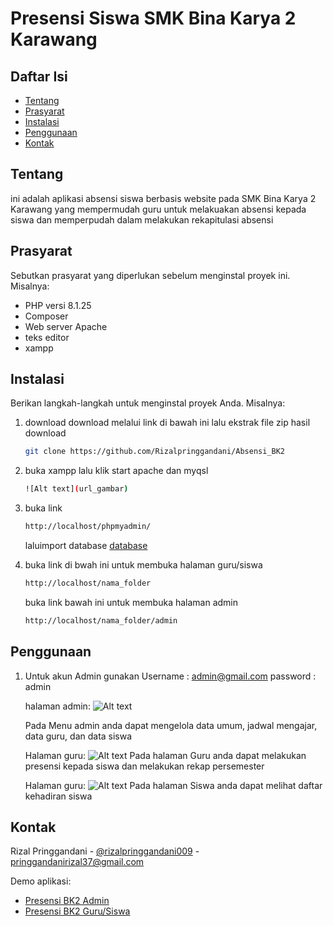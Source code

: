 # Presensi Siswa SMK Bina Karya 2 Karawang

## Daftar Isi
- [Tentang](#tentang)
- [Prasyarat](#prasyarat)
- [Instalasi](#instalasi)
- [Penggunaan](#penggunaan)
- [Kontak](#kontak)

## Tentang
ini adalah aplikasi absensi siswa berbasis website pada SMK Bina Karya 2 Karawang yang mempermudah guru untuk melakuakan absensi kepada siswa dan memperpudah dalam melakukan rekapitulasi absensi 

## Prasyarat
Sebutkan prasyarat yang diperlukan sebelum menginstal proyek ini. Misalnya:
- PHP versi 8.1.25
- Composer
- Web server Apache
- teks editor
- xampp

## Instalasi
Berikan langkah-langkah untuk menginstal proyek Anda. Misalnya:
1. download
   download melalui link di bawah ini lalu ekstrak file zip hasil download
    ```bash
    git clone https://github.com/Rizalpringgandani/Absensi_BK2
    ```
2.  buka xampp lalu klik start apache dan myqsl
    ```bash
    ![Alt text](url_gambar)

    ```
3. buka link 
    ```bash
    http://localhost/phpmyadmin/
    ```
   laluimport database [database](database/db_imas.sql)

4. buka link di bwah ini untuk membuka halaman guru/siswa
    ```bash
    http://localhost/nama_folder
    ```
    buka link bawah ini untuk membuka halaman admin
    ```bash
    http://localhost/nama_folder/admin
    ```
## Penggunaan
1. Untuk akun Admin gunakan
   Username : admin@gmail.com
   password : admin
   
   halaman admin:
   ![Alt text](img/halamanAdmin)

   Pada Menu admin anda dapat mengelola data umum, jadwal mengajar, data guru, dan data siswa

   Halaman guru:
   ![Alt text](img/halamanGuru)
   Pada halaman Guru anda dapat melakukan presensi kepada siswa dan melakukan rekap persemester

   Halaman guru:
   ![Alt text](img/halamanSiswa)
   Pada halaman Siswa anda dapat melihat daftar kehadiran siswa
   
## Kontak

Rizal Pringgandani - [@rizalpringgandani009](https://twitter.com/TwitterHandle) - pringgandanirizal37@gmail.com

Demo aplikasi: 
- [Presensi BK2 Admin](https://rizalbk2tryhard.000webhostapp.com/admin)
- [Presensi BK2 Guru/Siswa](https://rizalbk2tryhard.000webhostapp.com/)

